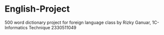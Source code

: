 # English-Project
500 word dictionary project for foreign language class
by Rizky Ganuar, 1C-Informatics Technique
2330511049
